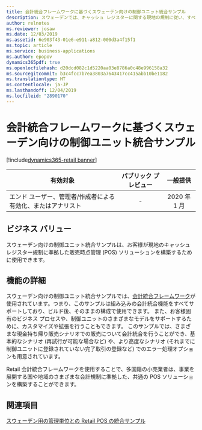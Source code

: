 ```yaml
---
title: 会計統合フレームワークに基づくスウェーデン向けの制御ユニット統合サンプル
description: スウェーデンでは、キャッシュ レジスターに関する現地の規制に従い、すべての小売販売を、統合型の会計デバイス (制御ユニット) を備えたキャッシュ レジスターに登録する必要があります。 スウェーデン向けの制御ユニット統合サンプルでは、スウェーデンの市場で利用できる一般的な会計デバイス モデルの 1 つがサポートされています。 このサンプルは Retail SDK の一部であり、会計統合フレームワークを拡張するものです。
author: relnotes
ms.reviewer: josaw
ms.date: 12/03/2019
ms.assetid: 6e903f43-01e6-e911-a812-000d3a4f15f1
ms.topic: article
ms.service: business-applications
ms.author: epopov
dynamics365pdf: true
ms.openlocfilehash: d20dcd082c1d5220aa03e8786a0c48e996158a32
ms.sourcegitcommit: b3c4fcc7b7ea3803a7643417cc415abb10be1182
ms.translationtype: HT
ms.contentlocale: ja-JP
ms.lasthandoff: 12/04/2019
ms.locfileid: "2890170"
---
```

# <a name="control-unit-integration-sample-for-sweden-based-on-the-fiscal-integration-framework"></a>会計統合フレームワークに基づくスウェーデン向けの制御ユニット統合サンプル
[!include[dynamics365-retail banner](../includes/dynamics365-retail.md)]

| 有効対象    |  パブリック プレビュー | 一般提供 | 
| ---------- | :----------: |:----------: |
|エンド ユーザー、管理者/作成者による有効化、またはアナリスト|-| 2020 年 1 月|


## <a name="business-value"></a>ビジネス バリュー
<!-- bv start -->
スウェーデン向けの制御ユニット統合サンプルは、お客様が現地のキャッシュ レジスター規制に準拠した販売時点管理 (POS) ソリューションを構築するために使用できます。
<!-- bv end -->



## <a name="feature-details"></a>機能の詳細
<!--feature detail start -->
スウェーデン向けの制御ユニット統合サンプルでは、[会計統合フレームワーク](https://docs.microsoft.com/dynamics365/retail/localizations/fiscal-integration-for-retail-channel)が使用されています。つまり、このサンプルは組み込みの会計統合機能をすべてサポートしており、ビルド後、そのままの構成で使用できます。 また、お客様固有のビジネス プロセスや、制御ユニットのさまざまなモデルをサポートするために、カスタマイズや拡張を行うこともできます。 このサンプルでは、さまざまな現金持ち帰り販売シナリオでの販売について会計統合を行うことができ、基本的なシナリオ (再試行が可能な場合など) や、より高度なシナリオ (それまでに制御ユニットに登録されていない完了取引の登録など) でのエラー処理オプションも用意されています。

Retail 会計統合フレームワークを使用することで、多国籍の小売業者は、事業を展開する国や地域のさまざまな会計規制に準拠した、共通の POS ソリューションを構築することができます。
<!--feature detail end -->










## <a name="see-also"></a>関連項目
[スウェーデン用の管理単位との Retail POS の統合サンプル](https://docs.microsoft.com/dynamics365/retail/localizations/retail-sdk-control-unit-sample?tabs=retail-7-3)   

